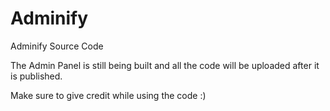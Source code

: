 # Adminify
Adminify Source Code

The Admin Panel is still being built and all the code will be uploaded after it is published.

Make sure to give credit while using the code :)
